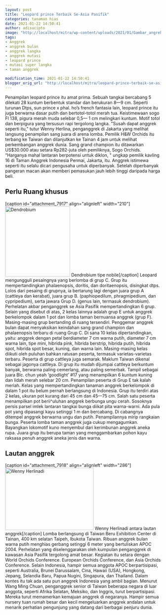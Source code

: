 ```yaml
---
layout: post
title: "Leopard prince Terbaik Se-Asia Pasifik"
categories: tanaman hias
date: 2021-01-22 14:50:41
author: adisucipto
image: "http://localhost/mitra/wp-content/uploads/2021/01/Gambar_angrek_969x768.jpg"
tags:
- Anggrek
- anggrek bulan
- anggrek langka
- anggrek mutasi
- leopard prince
- mutasi super langka
- taman anggrek

modification_time: 2021-01-22 14:50:41
blogger_orig_url: "http://localhost/mitra/leopard-prince-terbaik-se-asia-pasifik.html"
---
```


Penampilan leopard prince itu amat prima. Sebuah tangkai bercabang 5 dilekati 28 kuntum berbentuk standar dan berukuran 8—9 cm. Seperti turunan Dtps, sun prince x phal. ho’s french fantasia lain, leopard prince itu juga berwarna dasar putih dan bertotol-totol merah tua. Keistimewaan sogo Fl 138, pigura merah muda selebar 0,5— 1 cm melingkari kuntum.
Motif totol dan berpigura yang tersusun rapi tergolong langka. "Susah dapat anggrek seperti itu," tutur Wenny Herlina, penganggrek di Jakarta yang melihat langsung penampilan sang juara di arena lomba. Pemilik H&amp;W Orchids itu terbang ke Taiwan dan dilanjutkan ke Tainan 4 jam untuk melihat perkembangan anggrek dunia.
Sang grand champion itu ditawarkan US$30.000 atau setara Rp282-juta oleh pemiliknya, Sogo Orchids. “Harganya mahal lantaran berpotensi untuk diklon, " ungkap pemilik kavling 16 di Taman Anggrek Indonesia Permai, Jakarta, itu.
Anggrek istimewa seperti itu selalu dicari pengusaha untuk diperbanyak. Setelah diperbanyak pangeran macan akan memberi pemasukan jauh lebih tinggi daripada harga beli.
<h2 id="khusus">Perlu Ruang khusus</h2>
[caption id="attachment_7917" align="alignleft" width="210"]<a href="http://127.0.0.1/mitra/wp-content/uploads/2021/01/Gambar_angrek2_713x768.jpg"><img class=" wp-image-7917" src="http://127.0.0.1/mitra/wp-content/uploads/2021/01/Gambar_angrek2_713x768.jpg" alt="Dendrobium" width="210" height="227" /></a> Dendrobium tipe nobile[/caption]
Leopard mengungguli pesaingnya yang berlomba di grup C. Grup itu mempertandingkan phalaenopsis, doritis, dan doritaenopsis, disingkat dtps. Lolos dari pesaing di grupnya, ia bertarung lagi dengan juara grup A (cattleya dan kerabat), juara grup B. (paphiopedilum, phragmipedium, dan cypripedium), serta jawara Grup D. (genus lain, termasuk dendrobium).
Perhelatan akbar penganggrek se Asia Pasifik mempertandingkan 6 grup. Selain yang disebut di atas, 2 kelas lainnya adalah grup E untuk anggrek berkelompok dalam 1 pot dan lomba taman bernuansa anggrek (grup F). Masing-masing grup bertanding di ruang tersendiri.
Penggemar anggrek bulan dapat menyaksikan keindahan sang grand champion dan phalaenopsis terbaru di ruang Grup C. Di sana 10 kelas dipertandingkan, yaitu: anggrek dengan petal berdiameter 7 cm warna putih, diameter 7 cm warna lain, tipe mini, hibrida pink, hibrida berstrip, hibrida putih, hibrida spot, hibrida spot besar, kuning, dan warna lain. Masing-masing kelas diikuti oleh puluhan bahkan ratusan peserta, termasuk varietas-varietas terbaru.
Peserta di grup cattleya juga semarak. Maklum Taiwan dikenal sebagai jagonya cattleya. Di grup itu mudah dijumpai cattleya berkuntum banyak, berwarna paling cemerlang, atau paling semerbak. Tampil sebagai juara Blc. chun yeah ‘goodlight’ #17 yang menampilkan 6 kuntum kuning dan lidah merah selebar 20 cm.
Penampilan peserta di Grup E tak kalah meriah. Kelas yang mempertandingkan tanaman anggrek berkelompok di dalam 1 pot itu belum pernah berlangsung di Indonesia. Grup itu terdiri atas 2 kelas, ukuran pot kurang dari 45 cm dan 45—75 cm. Salah satu peserta menampilkan pot berii^uluhan anggrek berbunga ungu cerah. Sosoknya persis parsel imlek lantaran tangkai bunga diikat pita warna-warni. Ada pula pot yang dipasangi kayu setinggi 1 m dan bercabang. Di cabangnya ditempel anggrek berwarna ungu dan putih. Penampilannya mirip rangkaian bunga.
Peserta lomba taman anggrek juga cukup mengagumkan. Bayangkan lokomotif kuno menyembul dari kerimbunan anggrek aneka rupa. Juara grup itu berupa taman yang menggambarkan pohon kayu raksasa penuh anggrek aneka jenis dan warna.
<h2 id="Lautan">Lautan anggrek</h2>
[caption id="attachment_7918" align="alignleft" width="286"]<a href="http://127.0.0.1/mitra/wp-content/uploads/2021/01/Gambar_angrek1_1024x718.jpg"><img class=" wp-image-7918" src="http://127.0.0.1/mitra/wp-content/uploads/2021/01/Gambar_angrek1_1024x718.jpg" alt="Wenny Herlinadi" width="286" height="201" /></a> Wenny Herlinadi antara lautan anggrek[/caption]
Lomba berlangsung di Taiwan Beru Exhibition Center di Tainan, 400 km selatan Taipeh, Ibukota Taiwan. Ribuan anggrek bulan warna putih menghias gerbang setinggi 6 meter yang bertuliskan APOC 2004.
Perhelatan yang diselenggarakan oleh kumpulan penganggrek di kawasan Asia Pasifik tergolong amat besar. Kegiatan itu setara dengan World Orchids Conference. European Orchids Conference, dan Asia Orchids Conference. Selain Indonesia, hampir semua anggota APOC berpartisipasi, seperti Australia, Brunei Darussalam, Cina, Hawaii (USA), Hongkong, Jepang, Selandia Baru, Papua Nugini, Singapura, dan Thailand. Dalam kontes itu tak ada satu pun anggrek Indonesia yang ambil bagian.
Menurut Wang Ming Chuan, penganggrek senior di Taiwan beberapa negara di luar anggota, seperti Afrika Selatan, Meksiko, dan Inggris, turut berpartisipasi. Mereka turut memamerkan kemajuan anggrek di negaranya. Hampir semua nursery tuan rumah besar dan kecil mengeluarkan anggrek andalan untuk menarik perhatian pengunjung yang datang dari berbagai penjuru dunia.
